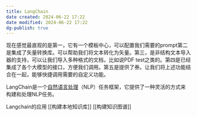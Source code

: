 ```yaml
---
title: LangChain
date created: 2024-06-22 17:22
date modified: 2024-06-22 17:22
dg-publish: true
---
```


现在感觉最直观的是第一，它有一个模板中心，可以配置我们需要的prompt第二是集成了矢量转换库。可以帮助我们将文本转化为矢量。第三，是非结构文本导入器的支持，可以让我们导入多种格式的文档，比如说PDF test之类的。第四是已经集成了各个大模型的接口，方便我们调用。第五是提供了券。让我们将上述功能结合在一起，能够快捷调用需要的自定义功能。

LangChain是一个[自然语言处理](https://cloud.baidu.com/product/wenxinworkshop)（NLP）任务框架，它提供了一种灵活的方式来构建和处理NLP任务。


Langchain的应用
[[构建本地知识库]]
[[构建知识图谱]]